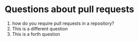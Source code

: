 # Questions about pull requests

1. how do you require pull requests in a repository?
2. This is a different question
4. This is a forth question
